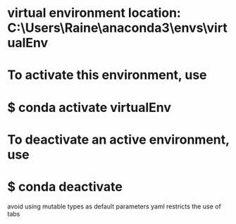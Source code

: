 # virtual environment location: C:\Users\Raine\anaconda3\envs\virtualEnv
#
# To activate this environment, use
#
#     $ conda activate virtualEnv
#
# To deactivate an active environment, use
#
#     $ conda deactivate

avoid using mutable types as default parameters
yaml restricts the use of tabs


